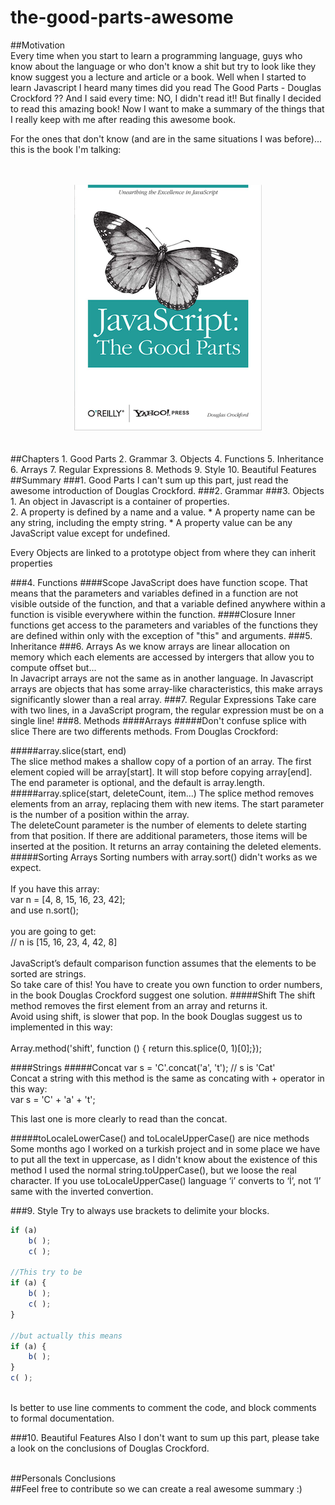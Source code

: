 # the-good-parts-awesome

##Motivation
<br>
Every time when you start to learn a programming language, guys who know about the language or who don't know a shit but try to look like they know suggest you a lecture and article or a book. Well when I started to learn Javascript I heard many times did you read The Good Parts - Douglas Crockford ?? And I said every time: NO, I didn't read it!! But finally I decided to read this amazing book!
Now I want to make a summary of the things that I really keep with me after reading this awesome book.

For the ones that don't know (and are in the same situations I was before)...  this is the book I'm talking:
<br>  
<br>
<div style="text-align:center"><img src ="./assets/images/cover.png" /></div>
<br>
<br>
##Chapters
1. Good Parts
2. Grammar 
3. Objects 
4. Functions 
5. Inheritance
6. Arrays
7. Regular Expressions
8. Methods 
9. Style 
10. Beautiful Features

<br>
##Summary
###1. Good Parts
I can't sum up this part, just read the awesome introduction of Douglas Crockford.
###2. Grammar 
###3. Objects 
1. An object in Javascript is a container of properties.<br>
2. A property is defined by a name and a value.
	* A property name can be any string, including the empty string.
	* A property value can be any JavaScript value except for undefined.
<br>

Every Objects are linked to a prototype object from where they can inherit properties
		
###4. Functions 
####Scope
JavaScript does have function scope. That means that the parameters and variables defined in a function are not visible outside of the function, and that a variable defined anywhere within a function is visible everywhere within the function.
####Closure
Inner functions get access to the parameters and variables of the functions they are defined within only with the exception of "this" and arguments.
###5. Inheritance
###6. Arrays
As we know arrays are linear allocation on memory which each elements are accessed by intergers that allow you to compute offset but...<br>
In Javacript arrays are not the same as in another language. In Javascript arrays are objects that has some array-like characteristics, this make arrays significantly slower than a real array.
###7. Regular Expressions
Take care with two lines, in a JavaScript program, the regular expression must be on a single line!
###8. Methods 
####Arrays
#####Don't confuse splice with slice
There are two differents methods. From Douglas Crockford:<br>

#####array.slice(start, end)<br>
The slice method makes a shallow copy of a portion of an array. The first element copied will be array[start]. It will stop before copying array[end]. The end parameter is optional, and the default is array.length.
<br>
#####array.splice(start, deleteCount, item...)
The splice method removes elements from an array, replacing them with new items. The start parameter is the number of a position within the array.<br>
The deleteCount parameter is the number of elements to delete starting from that position. If there are additional parameters, those items will be inserted at the position. It returns an array containing the deleted elements.
#####Sorting Arrays
Sorting numbers with array.sort() didn't works as we expect.<br><br>
If you have this array:<br>
var n = [4, 8, 15, 16, 23, 42]; <br>
and use n.sort();<br><br>
you are going to get:<br>
// n is [15, 16, 23, 4, 42, 8]<br><br>
JavaScript’s default comparison function assumes that the elements to be sorted are strings.<br>
So take care of this! You have to create you own function to order numbers, in the book Douglas Crockford suggest one solution.
#####Shift
The shift method removes the first element from an array and returns it.<br>
Avoid using shift, is slower that pop. In the book Douglas suggest us to implemented in this way:<br><br>
Array.method('shift', function () { return this.splice(0, 1)[0];});

####Strings
#####Concat
var s = 'C'.concat('a', 't'); // s is 'Cat'<br>
Concat a string with this method is the same as concating with + operator in this way:<br>
var s = 'C' + 'a' + 't';<br>

This last one is more clearly to read than the concat.

#####toLocaleLowerCase() and toLocaleUpperCase() are nice methods
Some months ago I worked on a turkish project and in some place we have to put all the text in uppercase, as I didn't know about the existence of this method I used the normal string.toUpperCase(), but we loose the real character. If you use toLocaleUpperCase() language ‘i’ converts to ‘&#x130;’, not ‘I’ same with the inverted convertion.

###9. Style 
Try to always use brackets to delimite your blocks.
```js
if (a) 
	b( );
	c( );

//This try to be 
if (a) { 
	b( ); 
	c( );
} 

//but actually this means
if (a) { 
	b( );
}
c( );

```
<br>
Is better to use line comments to comment the code, and block comments to formal documentation.

###10. Beautiful Features
Also I don't want to sum up this part, please take a look on the conclusions of Douglas Crockford.

<br>
##Personals Conclusions
<br>
##Feel free to contribute so we can create a real awesome summary :)
